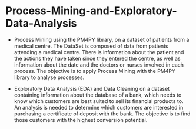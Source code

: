 # Process-Mining-and-Exploratory-Data-Analysis
- Process Mining using the PM4PY library, on a dataset of patients from a medical centre. The DataSet is composed of data from patients attending a medical centre. There is information about the patient and the actions they have taken since they entered the centre, as well as information about the date and the doctors or nurses involved in each process. The objective is to apply Process Mining with the PM4PY library to analyse processes.

- Exploratory Data Analysis (EDA) and Data Cleaning on a dataset containing information about the database of a bank, which needs to know which customers are best suited to sell its financial products to. An analysis is needed to determine which customers are interested in purchasing a certificate of deposit with the bank. The objective is to find those customers with the highest conversion potential.
